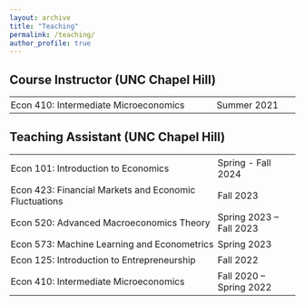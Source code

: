 ```yaml
---
layout: archive
title: "Teaching"
permalink: /teaching/
author_profile: true
---
```

## Course Instructor (UNC Chapel Hill)

<table style="border-collapse: collapse; width: 100%; border: none;">
  <tr>
    <td style="padding: 4px 2px; border: none; width: 400px;">Econ 410: Intermediate Microeconomics</td>
    <td style="padding: 4px 2px; text-align: left; border: none; width: 150px;">Summer 2021</td>
  </tr>
</table>

## Teaching Assistant (UNC Chapel Hill)

<table style="border-collapse: collapse; width: 100%; border: none;">
  <tr>
    <td style="padding: 4px 2px; border: none; width: 400px;">Econ 101: Introduction to Economics</td>
    <td style="padding: 4px 2px; text-align: left; border: none; width: 150px;">Spring - Fall 2024</td>
  </tr>
  <tr>
    <td style="padding: 4px 2px; border: none; width: 400px;">Econ 423: Financial Markets and Economic Fluctuations</td>
    <td style="padding: 4px 2px; text-align: left; border: none; width: 150px;">Fall 2023</td>
  </tr>
  <tr>
    <td style="padding: 4px 2px; border: none; width: 400px;">Econ 520: Advanced Macroeconomics Theory</td>
    <td style="padding: 4px 2px; text-align: left; border: none; width: 150px;">Spring 2023 – Fall 2023</td>
  </tr>
  <tr>
    <td style="padding: 4px 2px; border: none; width: 400px;">Econ 573: Machine Learning and Econometrics</td>
    <td style="padding: 4px 2px; text-align: left; border: none; width: 150px;">Spring 2023</td>
  </tr>
  <tr>
    <td style="padding: 4px 2px; border: none; width: 400px;">Econ 125: Introduction to Entrepreneurship</td>
    <td style="padding: 4px 2px; text-align: left; border: none; width: 150px;">Fall 2022</td>
  </tr>
  <tr>
    <td style="padding: 4px 2px; border: none; width: 400px;">Econ 410: Intermediate Microeconomics</td>
    <td style="padding: 4px 2px; text-align: left; border: none; width: 150px;">Fall 2020 – Spring 2022</td>
  </tr>
</table>
